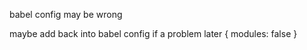 babel config may be wrong

maybe add back into babel config if a problem later
      {
        modules: false
      }
